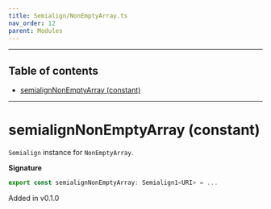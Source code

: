 ```yaml
---
title: Semialign/NonEmptyArray.ts
nav_order: 12
parent: Modules
---
```


---

<h2 class="text-delta">Table of contents</h2>

- [semialignNonEmptyArray (constant)](#semialignnonemptyarray-constant)

---

# semialignNonEmptyArray (constant)

`Semialign` instance for `NonEmptyArray`.

**Signature**

```ts
export const semialignNonEmptyArray: Semialign1<URI> = ...
```

Added in v0.1.0
